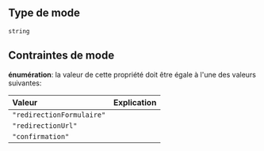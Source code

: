 ## Type de mode

`string`

## Contraintes de mode

**énumération**: la valeur de cette propriété doit être égale à l'une des valeurs suivantes:

| Valeur                    | Explication |
| :------------------------ | :---------- |
| `"redirectionFormulaire"` |             |
| `"redirectionUrl"`        |             |
| `"confirmation"`          |             |
